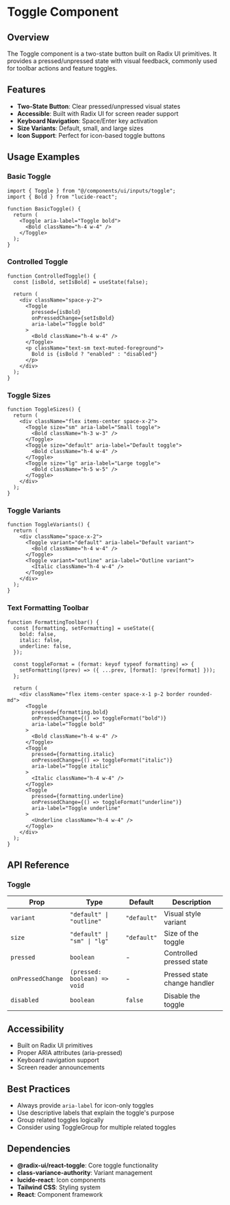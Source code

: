 # Toggle Component

## Overview

The Toggle component is a two-state button built on Radix UI primitives. It provides a pressed/unpressed state with visual feedback, commonly used for toolbar actions and feature toggles.

## Features

- **Two-State Button**: Clear pressed/unpressed visual states
- **Accessible**: Built with Radix UI for screen reader support
- **Keyboard Navigation**: Space/Enter key activation
- **Size Variants**: Default, small, and large sizes
- **Icon Support**: Perfect for icon-based toggle buttons

## Usage Examples

### Basic Toggle

```tsx
import { Toggle } from "@/components/ui/inputs/toggle";
import { Bold } from "lucide-react";

function BasicToggle() {
  return (
    <Toggle aria-label="Toggle bold">
      <Bold className="h-4 w-4" />
    </Toggle>
  );
}
```

### Controlled Toggle

```tsx
function ControlledToggle() {
  const [isBold, setIsBold] = useState(false);

  return (
    <div className="space-y-2">
      <Toggle
        pressed={isBold}
        onPressedChange={setIsBold}
        aria-label="Toggle bold"
      >
        <Bold className="h-4 w-4" />
      </Toggle>
      <p className="text-sm text-muted-foreground">
        Bold is {isBold ? "enabled" : "disabled"}
      </p>
    </div>
  );
}
```

### Toggle Sizes

```tsx
function ToggleSizes() {
  return (
    <div className="flex items-center space-x-2">
      <Toggle size="sm" aria-label="Small toggle">
        <Bold className="h-3 w-3" />
      </Toggle>
      <Toggle size="default" aria-label="Default toggle">
        <Bold className="h-4 w-4" />
      </Toggle>
      <Toggle size="lg" aria-label="Large toggle">
        <Bold className="h-5 w-5" />
      </Toggle>
    </div>
  );
}
```

### Toggle Variants

```tsx
function ToggleVariants() {
  return (
    <div className="space-x-2">
      <Toggle variant="default" aria-label="Default variant">
        <Bold className="h-4 w-4" />
      </Toggle>
      <Toggle variant="outline" aria-label="Outline variant">
        <Italic className="h-4 w-4" />
      </Toggle>
    </div>
  );
}
```

### Text Formatting Toolbar

```tsx
function FormattingToolbar() {
  const [formatting, setFormatting] = useState({
    bold: false,
    italic: false,
    underline: false,
  });

  const toggleFormat = (format: keyof typeof formatting) => {
    setFormatting((prev) => ({ ...prev, [format]: !prev[format] }));
  };

  return (
    <div className="flex items-center space-x-1 p-2 border rounded-md">
      <Toggle
        pressed={formatting.bold}
        onPressedChange={() => toggleFormat("bold")}
        aria-label="Toggle bold"
      >
        <Bold className="h-4 w-4" />
      </Toggle>
      <Toggle
        pressed={formatting.italic}
        onPressedChange={() => toggleFormat("italic")}
        aria-label="Toggle italic"
      >
        <Italic className="h-4 w-4" />
      </Toggle>
      <Toggle
        pressed={formatting.underline}
        onPressedChange={() => toggleFormat("underline")}
        aria-label="Toggle underline"
      >
        <Underline className="h-4 w-4" />
      </Toggle>
    </div>
  );
}
```

## API Reference

### Toggle

| Prop              | Type                         | Default     | Description                  |
| ----------------- | ---------------------------- | ----------- | ---------------------------- |
| `variant`         | `"default" \| "outline"`     | `"default"` | Visual style variant         |
| `size`            | `"default" \| "sm" \| "lg"`  | `"default"` | Size of the toggle           |
| `pressed`         | `boolean`                    | -           | Controlled pressed state     |
| `onPressedChange` | `(pressed: boolean) => void` | -           | Pressed state change handler |
| `disabled`        | `boolean`                    | `false`     | Disable the toggle           |

## Accessibility

- Built on Radix UI primitives
- Proper ARIA attributes (aria-pressed)
- Keyboard navigation support
- Screen reader announcements

## Best Practices

- Always provide `aria-label` for icon-only toggles
- Use descriptive labels that explain the toggle's purpose
- Group related toggles logically
- Consider using ToggleGroup for multiple related toggles

## Dependencies

- **@radix-ui/react-toggle**: Core toggle functionality
- **class-variance-authority**: Variant management
- **lucide-react**: Icon components
- **Tailwind CSS**: Styling system
- **React**: Component framework
